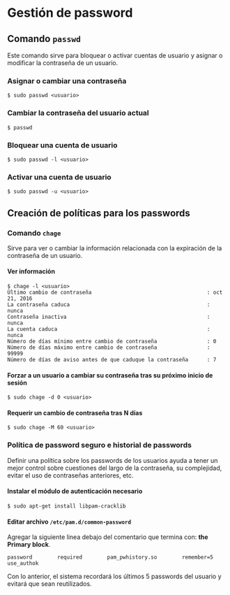 # Gestión de password

## Comando `passwd`

Este comando sirve para bloquear o activar cuentas de usuario y asignar o modificar la contraseña de un usuario.

### Asignar o cambiar una contraseña

	$ sudo passwd <usuario>

### Cambiar la contraseña del **usuario actual**

	$ passwd

### Bloquear una cuenta de usuario

	$ sudo passwd -l <usuario>

### Activar una cuenta de usuario

	$ sudo passwd -u <usuario>

## Creación de políticas para los passwords

### Comando `chage`

Sirve para ver o cambiar la información relacionada con la expiración de la contraseña de un usuario.

#### Ver información

	$ chage -l <usuario>
	Último cambio de contraseña                                     : oct 21, 2016
	La contraseña caduca                                            : nunca
	Contraseña inactiva                                             : nunca
	La cuenta caduca                                                : nunca
	Número de días mínimo entre cambio de contraseña                : 0
	Número de días máximo entre cambio de contraseña                : 99999
	Número de días de aviso antes de que caduque la contraseña      : 7

#### Forzar a un usuario a cambiar su contraseña tras su próximo inicio de sesión

	$ sudo chage -d 0 <usuario>

#### Requerir un cambio de contraseña tras N días

	$ sudo chage -M 60 <usuario>

### Política de password seguro e historial de passwords

Definir una política sobre los passwords de los usuarios ayuda a tener un mejor control sobre cuestiones del largo de la contraseña, su complejidad, evitar el uso de contraseñas anteriores, etc.

#### Instalar el módulo de autenticación necesario

	$ sudo apt-get install libpam-cracklib

#### Editar archivo `/etc/pam.d/common-password`

Agregar la siguiente linea debajo del comentario que termina con: **the Primary block**.

	password        required        pam_pwhistory.so        remember=5      use_authok

Con lo anterior, el sistema recordará los últimos 5 passwords del usuario y evitará que sean reutilizados.
